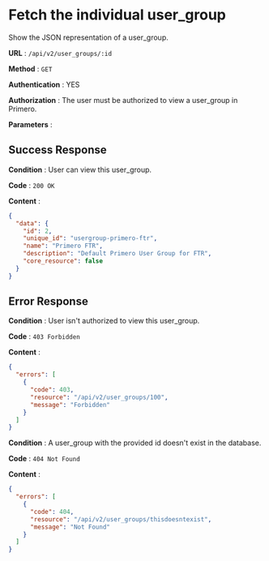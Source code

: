 <!-- Copyright (c) 2014 - 2023 UNICEF. All rights reserved. -->

# Fetch the individual user_group

Show the JSON representation of a user_group.

**URL** : `/api/v2/user_groups/:id`

**Method** : `GET`

**Authentication** : YES

**Authorization** : The user must be authorized to view a user_group in Primero.

**Parameters** :

## Success Response

**Condition** : User can view this user_group.

**Code** : `200 OK`

**Content** :

```json
{
  "data": {
    "id": 2,
    "unique_id": "usergroup-primero-ftr",
    "name": "Primero FTR",
    "description": "Default Primero User Group for FTR",
    "core_resource": false
  }
}
```
## Error Response

**Condition** : User isn't authorized to view this user_group.

**Code** : `403 Forbidden`

**Content** :

```json
{
  "errors": [
    {
      "code": 403,
      "resource": "/api/v2/user_groups/100",
      "message": "Forbidden"
    }
  ]
}

```
**Condition** : A user_group with the provided id doesn't exist in the database.

**Code** : `404 Not Found`

**Content** :

```json
{
  "errors": [
    {
      "code": 404,
      "resource": "/api/v2/user_groups/thisdoesntexist",
      "message": "Not Found"
    }
  ]
}

```
